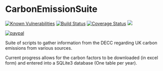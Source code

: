 # CarbonEmissionSuite

[![Known Vulnerabilities](https://snyk.io/test/github/adamrees89/CarbonEmissionSuite/badge.svg?targetFile=requirements.txt)](https://snyk.io/test/github/adamrees89/CarbonEmissionSuite?targetFile=requirements.txt)
[![Build Status](https://travis-ci.org/adamrees89/CarbonEmissionSuite.svg?branch=master)](https://travis-ci.org/adamrees89/CarbonEmissionSuite)
[![Coverage Status](https://coveralls.io/repos/github/adamrees89/CarbonEmissionSuite/badge.svg?branch=master)](https://coveralls.io/github/adamrees89/CarbonEmissionSuite?branch=master)
[![](https://img.shields.io/github/license/adamrees89/CarbonEmissionSuite.svg)](https://choosealicense.com/licenses/mit/)

[![paypal](https://www.paypalobjects.com/en_US/i/btn/btn_donateCC_LG.gif)](https://www.paypal.com/cgi-bin/webscr?cmd=_s-xclick&hosted_button_id=WWZP5GMRRVPTQ&source=url)

Suite of scripts to gather information from the DECC regarding UK carbon emissions from various sources.

Current progress allows for the carbon factors to be downloaded (in excel form) and entered into a SQLite3 database (One table per year).

